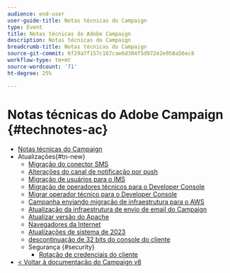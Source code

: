 ```yaml
---
audience: end-user
user-guide-title: Notas técnicas do Campaign
type: Event
title: Notas técnicas do Adobe Campaign
description: Notas técnicas do Campaign
breadcrumb-title: Notas técnicas do Campaign
source-git-commit: 6f29a7f157c167cae6d304f5d972e2e958a56ec8
workflow-type: tm+mt
source-wordcount: '71'
ht-degree: 25%

---
```



# Notas técnicas do Adobe Campaign {#technotes-ac}

+ [Notas técnicas do Campaign](technotes-home.md)
+ Atualizações{#tn-new}
   + [Migração do conector SMS](upgrades/sms-migration.md)
   + [Alterações do canal de notificação por push](upgrades/push-technote.md)
   + [Migração de usuários para o IMS](upgrades/migrate-users-to-ims.md)
   + [Migração de operadores técnicos para o Developer Console](upgrades/ims-migration.md)
   + [Migrar operador técnico para o Developer Console](upgrades/ims-migration-old.md)
   + [Campanha enviando migração de infraestrutura para o AWS](upgrades/migrate-to-aws.md)
   + [Atualização da infraestrutura de envio de email do Campaign](upgrades/upgrade-to-aws.md)
   + [Atualizar versão do Apache](upgrades/apache.md)
   + [Navegadores da Internet](upgrades/browsers.md)
   + [Atualizações de sistema de 2023](upgrades/tech-stack-upgrade.md)
   + [descontinuação de 32 bits do console do cliente](upgrades/console.md)
   + Segurança {#security}
      + [Rotação de credenciais do cliente](security/credential-rotation-guide.md)
+ [&lt; Voltar à documentação do Campaign v8](https://experienceleague.adobe.com/pt-br/docs/campaign/campaign-v8/campaign-home)
